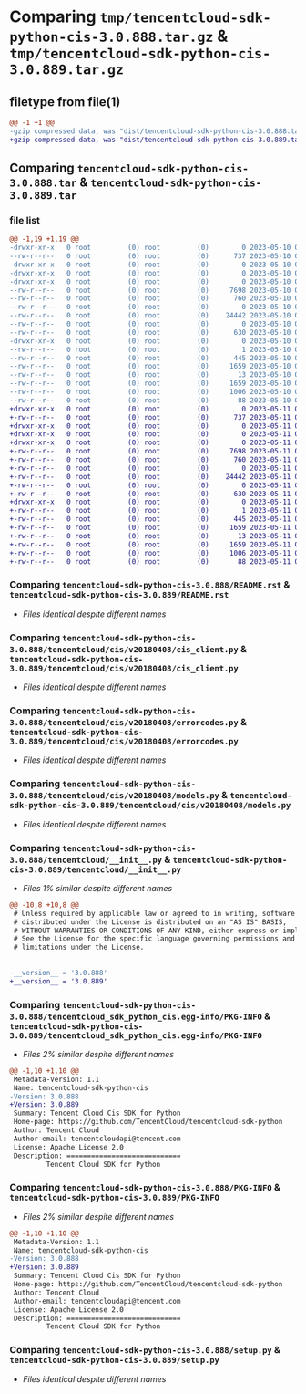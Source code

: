 # Comparing `tmp/tencentcloud-sdk-python-cis-3.0.888.tar.gz` & `tmp/tencentcloud-sdk-python-cis-3.0.889.tar.gz`

## filetype from file(1)

```diff
@@ -1 +1 @@
-gzip compressed data, was "dist/tencentcloud-sdk-python-cis-3.0.888.tar", last modified: Wed May 10 02:01:00 2023, max compression
+gzip compressed data, was "dist/tencentcloud-sdk-python-cis-3.0.889.tar", last modified: Thu May 11 02:28:43 2023, max compression
```

## Comparing `tencentcloud-sdk-python-cis-3.0.888.tar` & `tencentcloud-sdk-python-cis-3.0.889.tar`

### file list

```diff
@@ -1,19 +1,19 @@
-drwxr-xr-x   0 root         (0) root         (0)        0 2023-05-10 02:01:00.000000 tencentcloud-sdk-python-cis-3.0.888/
--rw-r--r--   0 root         (0) root         (0)      737 2023-05-10 02:01:00.000000 tencentcloud-sdk-python-cis-3.0.888/README.rst
-drwxr-xr-x   0 root         (0) root         (0)        0 2023-05-10 02:01:00.000000 tencentcloud-sdk-python-cis-3.0.888/tencentcloud/
-drwxr-xr-x   0 root         (0) root         (0)        0 2023-05-10 02:01:00.000000 tencentcloud-sdk-python-cis-3.0.888/tencentcloud/cis/
-drwxr-xr-x   0 root         (0) root         (0)        0 2023-05-10 02:01:00.000000 tencentcloud-sdk-python-cis-3.0.888/tencentcloud/cis/v20180408/
--rw-r--r--   0 root         (0) root         (0)     7698 2023-05-10 02:01:00.000000 tencentcloud-sdk-python-cis-3.0.888/tencentcloud/cis/v20180408/cis_client.py
--rw-r--r--   0 root         (0) root         (0)      760 2023-05-10 02:01:00.000000 tencentcloud-sdk-python-cis-3.0.888/tencentcloud/cis/v20180408/errorcodes.py
--rw-r--r--   0 root         (0) root         (0)        0 2023-05-10 02:01:00.000000 tencentcloud-sdk-python-cis-3.0.888/tencentcloud/cis/v20180408/__init__.py
--rw-r--r--   0 root         (0) root         (0)    24442 2023-05-10 02:01:00.000000 tencentcloud-sdk-python-cis-3.0.888/tencentcloud/cis/v20180408/models.py
--rw-r--r--   0 root         (0) root         (0)        0 2023-05-10 02:01:00.000000 tencentcloud-sdk-python-cis-3.0.888/tencentcloud/cis/__init__.py
--rw-r--r--   0 root         (0) root         (0)      630 2023-05-10 02:01:00.000000 tencentcloud-sdk-python-cis-3.0.888/tencentcloud/__init__.py
-drwxr-xr-x   0 root         (0) root         (0)        0 2023-05-10 02:01:00.000000 tencentcloud-sdk-python-cis-3.0.888/tencentcloud_sdk_python_cis.egg-info/
--rw-r--r--   0 root         (0) root         (0)        1 2023-05-10 02:01:00.000000 tencentcloud-sdk-python-cis-3.0.888/tencentcloud_sdk_python_cis.egg-info/dependency_links.txt
--rw-r--r--   0 root         (0) root         (0)      445 2023-05-10 02:01:00.000000 tencentcloud-sdk-python-cis-3.0.888/tencentcloud_sdk_python_cis.egg-info/SOURCES.txt
--rw-r--r--   0 root         (0) root         (0)     1659 2023-05-10 02:01:00.000000 tencentcloud-sdk-python-cis-3.0.888/tencentcloud_sdk_python_cis.egg-info/PKG-INFO
--rw-r--r--   0 root         (0) root         (0)       13 2023-05-10 02:01:00.000000 tencentcloud-sdk-python-cis-3.0.888/tencentcloud_sdk_python_cis.egg-info/top_level.txt
--rw-r--r--   0 root         (0) root         (0)     1659 2023-05-10 02:01:00.000000 tencentcloud-sdk-python-cis-3.0.888/PKG-INFO
--rw-r--r--   0 root         (0) root         (0)     1006 2023-05-10 02:01:00.000000 tencentcloud-sdk-python-cis-3.0.888/setup.py
--rw-r--r--   0 root         (0) root         (0)       88 2023-05-10 02:01:00.000000 tencentcloud-sdk-python-cis-3.0.888/setup.cfg
+drwxr-xr-x   0 root         (0) root         (0)        0 2023-05-11 02:28:43.000000 tencentcloud-sdk-python-cis-3.0.889/
+-rw-r--r--   0 root         (0) root         (0)      737 2023-05-11 02:28:43.000000 tencentcloud-sdk-python-cis-3.0.889/README.rst
+drwxr-xr-x   0 root         (0) root         (0)        0 2023-05-11 02:28:43.000000 tencentcloud-sdk-python-cis-3.0.889/tencentcloud/
+drwxr-xr-x   0 root         (0) root         (0)        0 2023-05-11 02:28:43.000000 tencentcloud-sdk-python-cis-3.0.889/tencentcloud/cis/
+drwxr-xr-x   0 root         (0) root         (0)        0 2023-05-11 02:28:43.000000 tencentcloud-sdk-python-cis-3.0.889/tencentcloud/cis/v20180408/
+-rw-r--r--   0 root         (0) root         (0)     7698 2023-05-11 02:28:43.000000 tencentcloud-sdk-python-cis-3.0.889/tencentcloud/cis/v20180408/cis_client.py
+-rw-r--r--   0 root         (0) root         (0)      760 2023-05-11 02:28:43.000000 tencentcloud-sdk-python-cis-3.0.889/tencentcloud/cis/v20180408/errorcodes.py
+-rw-r--r--   0 root         (0) root         (0)        0 2023-05-11 02:28:43.000000 tencentcloud-sdk-python-cis-3.0.889/tencentcloud/cis/v20180408/__init__.py
+-rw-r--r--   0 root         (0) root         (0)    24442 2023-05-11 02:28:43.000000 tencentcloud-sdk-python-cis-3.0.889/tencentcloud/cis/v20180408/models.py
+-rw-r--r--   0 root         (0) root         (0)        0 2023-05-11 02:28:43.000000 tencentcloud-sdk-python-cis-3.0.889/tencentcloud/cis/__init__.py
+-rw-r--r--   0 root         (0) root         (0)      630 2023-05-11 02:28:43.000000 tencentcloud-sdk-python-cis-3.0.889/tencentcloud/__init__.py
+drwxr-xr-x   0 root         (0) root         (0)        0 2023-05-11 02:28:43.000000 tencentcloud-sdk-python-cis-3.0.889/tencentcloud_sdk_python_cis.egg-info/
+-rw-r--r--   0 root         (0) root         (0)        1 2023-05-11 02:28:43.000000 tencentcloud-sdk-python-cis-3.0.889/tencentcloud_sdk_python_cis.egg-info/dependency_links.txt
+-rw-r--r--   0 root         (0) root         (0)      445 2023-05-11 02:28:43.000000 tencentcloud-sdk-python-cis-3.0.889/tencentcloud_sdk_python_cis.egg-info/SOURCES.txt
+-rw-r--r--   0 root         (0) root         (0)     1659 2023-05-11 02:28:43.000000 tencentcloud-sdk-python-cis-3.0.889/tencentcloud_sdk_python_cis.egg-info/PKG-INFO
+-rw-r--r--   0 root         (0) root         (0)       13 2023-05-11 02:28:43.000000 tencentcloud-sdk-python-cis-3.0.889/tencentcloud_sdk_python_cis.egg-info/top_level.txt
+-rw-r--r--   0 root         (0) root         (0)     1659 2023-05-11 02:28:43.000000 tencentcloud-sdk-python-cis-3.0.889/PKG-INFO
+-rw-r--r--   0 root         (0) root         (0)     1006 2023-05-11 02:28:43.000000 tencentcloud-sdk-python-cis-3.0.889/setup.py
+-rw-r--r--   0 root         (0) root         (0)       88 2023-05-11 02:28:43.000000 tencentcloud-sdk-python-cis-3.0.889/setup.cfg
```

### Comparing `tencentcloud-sdk-python-cis-3.0.888/README.rst` & `tencentcloud-sdk-python-cis-3.0.889/README.rst`

 * *Files identical despite different names*

### Comparing `tencentcloud-sdk-python-cis-3.0.888/tencentcloud/cis/v20180408/cis_client.py` & `tencentcloud-sdk-python-cis-3.0.889/tencentcloud/cis/v20180408/cis_client.py`

 * *Files identical despite different names*

### Comparing `tencentcloud-sdk-python-cis-3.0.888/tencentcloud/cis/v20180408/errorcodes.py` & `tencentcloud-sdk-python-cis-3.0.889/tencentcloud/cis/v20180408/errorcodes.py`

 * *Files identical despite different names*

### Comparing `tencentcloud-sdk-python-cis-3.0.888/tencentcloud/cis/v20180408/models.py` & `tencentcloud-sdk-python-cis-3.0.889/tencentcloud/cis/v20180408/models.py`

 * *Files identical despite different names*

### Comparing `tencentcloud-sdk-python-cis-3.0.888/tencentcloud/__init__.py` & `tencentcloud-sdk-python-cis-3.0.889/tencentcloud/__init__.py`

 * *Files 1% similar despite different names*

```diff
@@ -10,8 +10,8 @@
 # Unless required by applicable law or agreed to in writing, software
 # distributed under the License is distributed on an "AS IS" BASIS,
 # WITHOUT WARRANTIES OR CONDITIONS OF ANY KIND, either express or implied.
 # See the License for the specific language governing permissions and
 # limitations under the License.
 
 
-__version__ = '3.0.888'
+__version__ = '3.0.889'
```

### Comparing `tencentcloud-sdk-python-cis-3.0.888/tencentcloud_sdk_python_cis.egg-info/PKG-INFO` & `tencentcloud-sdk-python-cis-3.0.889/tencentcloud_sdk_python_cis.egg-info/PKG-INFO`

 * *Files 2% similar despite different names*

```diff
@@ -1,10 +1,10 @@
 Metadata-Version: 1.1
 Name: tencentcloud-sdk-python-cis
-Version: 3.0.888
+Version: 3.0.889
 Summary: Tencent Cloud Cis SDK for Python
 Home-page: https://github.com/TencentCloud/tencentcloud-sdk-python
 Author: Tencent Cloud
 Author-email: tencentcloudapi@tencent.com
 License: Apache License 2.0
 Description: ============================
         Tencent Cloud SDK for Python
```

### Comparing `tencentcloud-sdk-python-cis-3.0.888/PKG-INFO` & `tencentcloud-sdk-python-cis-3.0.889/PKG-INFO`

 * *Files 2% similar despite different names*

```diff
@@ -1,10 +1,10 @@
 Metadata-Version: 1.1
 Name: tencentcloud-sdk-python-cis
-Version: 3.0.888
+Version: 3.0.889
 Summary: Tencent Cloud Cis SDK for Python
 Home-page: https://github.com/TencentCloud/tencentcloud-sdk-python
 Author: Tencent Cloud
 Author-email: tencentcloudapi@tencent.com
 License: Apache License 2.0
 Description: ============================
         Tencent Cloud SDK for Python
```

### Comparing `tencentcloud-sdk-python-cis-3.0.888/setup.py` & `tencentcloud-sdk-python-cis-3.0.889/setup.py`

 * *Files identical despite different names*

